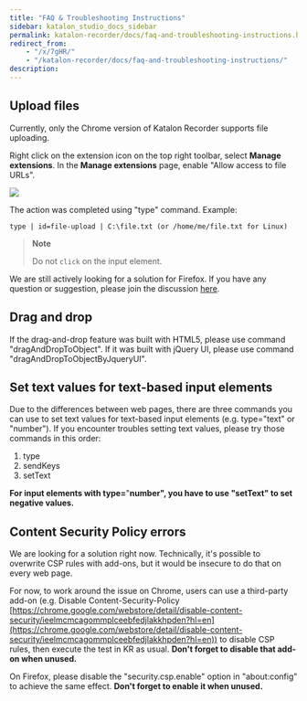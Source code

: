 ```yaml
---
title: "FAQ & Troubleshooting Instructions"
sidebar: katalon_studio_docs_sidebar
permalink: katalon-recorder/docs/faq-and-troubleshooting-instructions.html
redirect_from:
    - "/x/7gHR/"
    - "/katalon-recorder/docs/faq-and-troubleshooting-instructions/"
description:
---
```


Upload files
------------

Currently, only the Chrome version of Katalon Recorder supports file uploading.

Right click on the extension icon on the top right toolbar, select **Manage extensions**. In the **Manage extensions** page, enable "Allow access to file URLs".

![](https://raw.githubusercontent.com/katalon-studio/docs-images/master/katalon-recorder/docs/katalon-recorder-allow-access-to-file-urls.png)

The action was completed using "type" command. Example:

```
type | id=file-upload | C:\file.txt (or /home/me/file.txt for Linux)
```

> **Note**
>
> Do not `click` on the input element.

We are still actively looking for a solution for Firefox. If you have any question or suggestion, please join the discussion [here](https://forum.katalon.com/discussion/4833/katalon-automation-recorder-how-to-do-a-file-upload-htmlinputelement).

Drag and drop
-------------

If the drag-and-drop feature was built with HTML5, please use command "dragAndDropToObject". If it was built with jQuery UI, please use command "dragAndDropToObjectByJqueryUI".

Set text values for text-based input elements
---------------------------------------------

Due to the differences between web pages, there are three commands you can use to set text values for text-based input elements (e.g. type="text" or "number"). If you encounter troubles setting text values, please try those commands in this order:

1.  type
2.  sendKeys
3.  setText

**For input elements with type=**"**number", you have to use "setText" to set negative values.**

Content Security Policy errors
------------------------------

We are looking for a solution right now. Technically, it's possible to overwrite CSP rules with add-ons, but it would be insecure to do that on every web page.

For now, to work around the issue on Chrome, users can use a third-party add-on (e.g. Disable Content-Security-Policy [https://chrome.google.com/webstore/detail/disable-content-security/ieelmcmcagommplceebfedjlakkhpden?hl=en](https://chrome.google.com/webstore/detail/disable-content-security/ieelmcmcagommplceebfedjlakkhpden?hl=en)) to disable CSP rules, then execute the test in KR as usual. **Don't forget to disable that add-on when unused.**

On Firefox, please disable the "security.csp.enable" option in "about:config" to achieve the same effect. **Don't forget to enable it when unused.**

